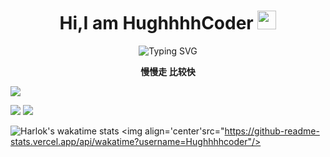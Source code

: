 ### <h1 align="center">Hi,I am HughhhhCoder <img src="https://github.com/TheDudeThatCode/TheDudeThatCode/raw/master/Assets/Mario_Hello_Big.gif" style="width: 30px; display: inline-block;" data-target="animated-image.originalImage"></h1>


<div align="center">
  <!-- dynamic typing effect 动态打字效果 -->
  <div align="center">
    <a >
      <img src="https://readme-typing-svg.demolab.com?font=Fira+Code&pause=1000&width=435&lines=println(%22Hello%2C%20World%22);HughhhhCoder&center=true&size=27" alt="Typing SVG" />
    </a>
  </div>
 <img src="https://camo.githubusercontent.com/992babdffd8c74a1502de375fbdf7e4d54773242/68747470733a2f2f6d656469612e67697068792e636f6d2f6d656469612f53576f536b4e36447854737a71494b4571762f67697068792e676966" alt="" style="max-width: 100%;"  >
 
<p><b>慢慢走 比较快</b></p>
</div>

<!--
**Hughhhhcoder/Hughhhhcoder** is a ✨ _special_ ✨ repository because its `README.md` (this file) appears on your GitHub profile.

Here are some ideas to get you started:

- 🔭 I’m currently working on ...
- 🌱 I’m currently learning ...
- 👯 I’m looking to collaborate on ...
- 🤔 I’m looking for help with ...
- 💬 Ask me about ...
- 📫 How to reach me: ...
- 😄 Pronouns: ...
- ⚡ Fun fact: ...
-->

![](https://github-readme-stats.vercel.app/api?username=Hughhhhcoder&show_icons=true&theme=dark&count_private=true)

![](https://github-readme-stats.vercel.app/api/top-langs/?username=Hughhhhcoder&theme=dark&layout=compact)
![](https://activity-graph.herokuapp.com/graph?username=Hughhhhcoder&theme=github)

![Harlok's wakatime stats](https://github-readme-stats.vercel.app/api/wakatime?username=Hughhhhcoder
)
<img align='center'src="https://github-readme-stats.vercel.app/api/wakatime?username=Hughhhhcoder"/> 


<!--START_SECTION:waka-->
<!--END_SECTION:waka-->

